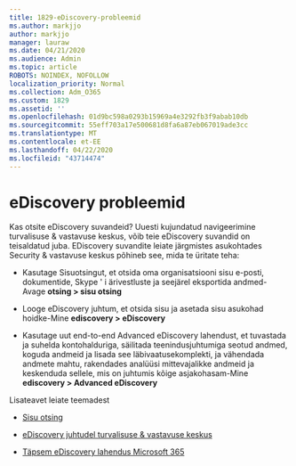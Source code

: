 ```yaml
---
title: 1829-eDiscovery-probleemid
ms.author: markjjo
author: markjjo
manager: lauraw
ms.date: 04/21/2020
ms.audience: Admin
ms.topic: article
ROBOTS: NOINDEX, NOFOLLOW
localization_priority: Normal
ms.collection: Adm_O365
ms.custom: 1829
ms.assetid: ''
ms.openlocfilehash: 01d9bc598a0293b15969a4e3292fb3f9abab10db
ms.sourcegitcommit: 55eff703a17e500681d8fa6a87eb067019ade3cc
ms.translationtype: MT
ms.contentlocale: et-EE
ms.lasthandoff: 04/22/2020
ms.locfileid: "43714474"
---
```

# <a name="ediscovery-issues"></a>eDiscovery probleemid

Kas otsite eDiscovery suvandeid? Uuesti kujundatud navigeerimine turvalisuse & vastavuse keskus, võib teie eDiscovery suvandid on teisaldatud juba.  EDiscovery suvandite leiate järgmistes asukohtades Security & vastavuse keskus põhineb see, mida te üritate teha:

- Kasutage Sisuotsingut, et otsida oma organisatsiooni sisu e-posti, dokumentide, Skype ' i ärivestluste ja seejärel eksportida andmed-Avage **otsing > sisu otsing**

- Looge eDiscovery juhtum, et otsida sisu ja asetada sisu asukohad hoidke-Mine **ediscovery > eDiscovery**

- Kasutage uut end-to-end Advanced eDiscovery lahendust, et tuvastada ja suhelda kontohalduriga, säilitada teenindusjuhtumiga seotud andmed, koguda andmeid ja lisada see läbivaatusekomplekti, ja vähendada andmete mahtu, rakendades analüüsi mittevajalikke andmeid ja keskenduda sellele, mis on juhtumis kõige asjakohasam-Mine **ediscovery > Advanced eDiscovery**

Lisateavet leiate teemadest

- [Sisu otsing](https://docs.microsoft.com/office365/securitycompliance/content-search)

- [eDiscovery juhtudel turvalisuse & vastavuse keskus](https://docs.microsoft.com/office365/securitycompliance/ediscovery-cases)

- [Täpsem eDiscovery lahendus Microsoft 365](https://docs.microsoft.com/office365/securitycompliance/compliance20/overview-ediscovery-20)
